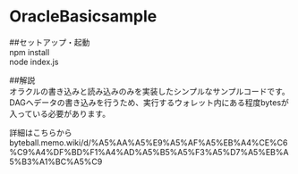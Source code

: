 # OracleBasicsample

##セットアップ・起動  
npm install  
node index.js  

##解説  
オラクルの書き込みと読み込みのみを実装したシンプルなサンプルコードです。  
DAGへデータの書き込みを行うため、実行するウォレット内にある程度bytesが入っている必要があります。  
  
詳細はこちらから  
byteball.memo.wiki/d/%A5%AA%A5%E9%A5%AF%A5%EB%A4%CE%C6%C9%A4%DF%BD%F1%A4%AD%A5%B5%A5%F3%A5%D7%A5%EB%A5%B3%A1%BC%A5%C9

